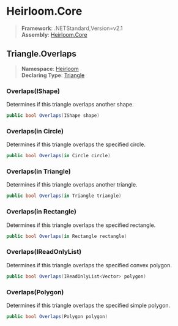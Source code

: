 # Heirloom.Core

> **Framework**: .NETStandard,Version=v2.1  
> **Assembly**: [Heirloom.Core][0]  

## Triangle.Overlaps

> **Namespace**: [Heirloom][0]  
> **Declaring Type**: [Triangle][1]  

### Overlaps(IShape)

Determines if this triangle overlaps another shape.

```cs
public bool Overlaps(IShape shape)
```

### Overlaps(in Circle)

Determines if this triangle overlaps the specified circle.

```cs
public bool Overlaps(in Circle circle)
```

### Overlaps(in Triangle)

Determines if this triangle overlaps another triangle.

```cs
public bool Overlaps(in Triangle triangle)
```

### Overlaps(in Rectangle)

Determines if this triangle overlaps the specified rectangle.

```cs
public bool Overlaps(in Rectangle rectangle)
```

### Overlaps(IReadOnlyList<Vector>)

Determines if this triangle overlaps the specified convex polygon.

```cs
public bool Overlaps(IReadOnlyList<Vector> polygon)
```

### Overlaps(Polygon)

Determines if this triangle overlaps the specified simple polygon.

```cs
public bool Overlaps(Polygon polygon)
```

[0]: ../../../Heirloom.Core.md
[1]: ../Triangle.md
